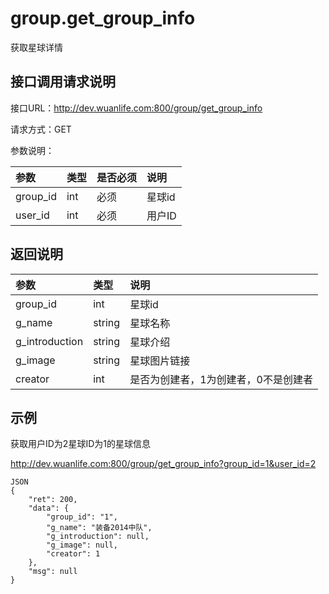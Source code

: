 # group.get_group_info

获取星球详情

## 接口调用请求说明

接口URL：http://dev.wuanlife.com:800/group/get_group_info

请求方式：GET

参数说明：

|参数|类型|是否必须|说明|
|:--|:--|:--|:--|
|group_id|int|必须|星球id|
|user_id|int|必须|用户ID|

## 返回说明

|参数|类型|说明|
|:--|:--|:--|
|group_id|int|	星球id|
|g_name|string|星球名称|
|g_introduction|string|	星球介绍|
|g_image|string|	星球图片链接|
|creator|int|是否为创建者，1为创建者，0不是创建者|


## 示例

获取用户ID为2星球ID为1的星球信息

http://dev.wuanlife.com:800/group/get_group_info?group_id=1&user_id=2

    JSON
    {
        "ret": 200,
        "data": {
            "group_id": "1",
            "g_name": "装备2014中队",
            "g_introduction": null,
            "g_image": null,
            "creator": 1
        },
        "msg": null
    }